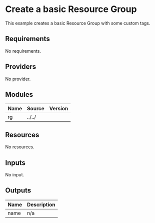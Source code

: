 # Create a basic Resource Group

This example creates a basic Resource Group with some custom tags.

<!-- BEGINNING OF PRE-COMMIT-TERRAFORM DOCS HOOK -->
## Requirements

No requirements.

## Providers

No provider.

## Modules

| Name | Source | Version |
|------|--------|---------|
| rg | ../../ |  |

## Resources

No resources.

## Inputs

No input.

## Outputs

| Name | Description |
|------|-------------|
| name | n/a |
<!-- END OF PRE-COMMIT-TERRAFORM DOCS HOOK -->
